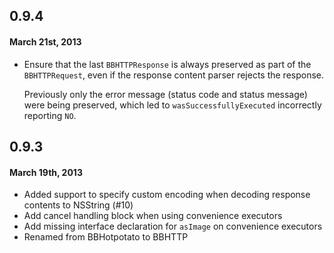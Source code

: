 ## 0.9.4

#### March 21st, 2013

* Ensure that the last `BBHTTPResponse` is always preserved as part of the `BBHTTPRequest`, even if the response content parser rejects the response.

    Previously only the error message (status code and status message) were being preserved, which led to `wasSuccessfullyExecuted` incorrectly reporting `NO`.


## 0.9.3

#### March 19th, 2013

* Added support to specify custom encoding when decoding response contents to NSString (#10)
* Add cancel handling block when using convenience executors
* Add missing interface declaration for `asImage` on convenience executors
* Renamed from BBHotpotato to BBHTTP